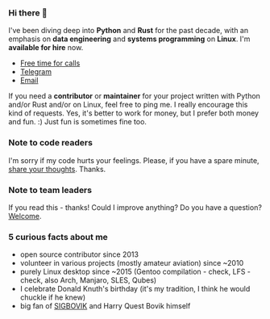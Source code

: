 ### Hi there 👋

 I've been diving deep into **Python** and **Rust** for the past decade, with an emphasis on **data engineering** and **systems programming** on **Linux**. I'm **available for hire** now.
 - [Free time for calls](https://calendly.com/walsk/chat)
 - [Telegram](https://t.me/walsk)
 - [Email](mailto:valjaer@gmail.com)

If you need a **contributor** or **maintainer** for your project written with Python and/or Rust and/or on Linux, feel free to ping me. I really encourage this kind of requests. Yes, it's better to work for money, but I prefer both money and fun. :) Just fun is sometimes fine too.

### Note to code readers
I'm sorry if my code hurts your feelings. Please, if you have a spare minute, [share your thoughts](https://t.me/walsk). Thanks.

### Note to team leaders
If you read this - thanks! Could I improve anything? Do you have a question? [Welcome](https://t.me/walsk).

### 5 curious facts about me
- open source contributor since 2013
- volunteer in various projects (mostly amateur aviation) since ~2010
- purely Linux desktop since ~2015 (Gentoo compilation - check, LFS - check, also Arch, Manjaro, SLES, Qubes)
- I celebrate Donald Knuth's birthday (it's my tradition, I think he would chuckle if he knew)
- big fan of [SIGBOVIK](https://sigbovik.org/) and Harry Quest Bovik himself

<!--
**peace-for-all/peace-for-all** is a ✨ _special_ ✨ repository because its `README.md` (this file) appears on your GitHub profile.

Here are some ideas to get you started:

- 🔭 I’m currently working on ...
- 🌱 I’m currently learning ...
- 👯 I’m looking to collaborate on ...
- 🤔 I’m looking for help with ...
- 💬 Ask me about ...
- 📫 How to reach me: ...
- 😄 Pronouns: ...
- ⚡ Fun fact: ...
-->
